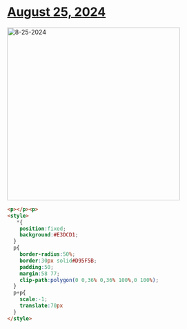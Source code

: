 # [August 25, 2024](https://cssbattle.dev/play/zpj98QmAXD9oKOaZIv9R)

<img src="https://firebasestorage.googleapis.com/v0/b/cssbattleapp.appspot.com/o/user%2Fe6YbeBahWNPT7VpE2rE2p85byxa2%2Ftargets%2Ftarget_U2Juxpm@2x.png?alt=media" width="400" alt="8-25-2024" />

```html
<p></p><p>
<style>
   *{
    position:fixed;
    background:#E3DCD1;
  }
  p{
    border-radius:50%;
    border:30px solid#D95F5B;
    padding:50;
    margin:58 77;
    clip-path:polygon(0 0,36% 0,36% 100%,0 100%);
  }
  p+p{
    scale:-1;
    translate:70px
  }
</style>
```

